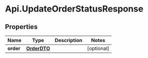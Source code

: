 # Api.UpdateOrderStatusResponse

## Properties

Name | Type | Description | Notes
------------ | ------------- | ------------- | -------------
**order** | [**OrderDTO**](OrderDTO.md) |  | [optional] 


